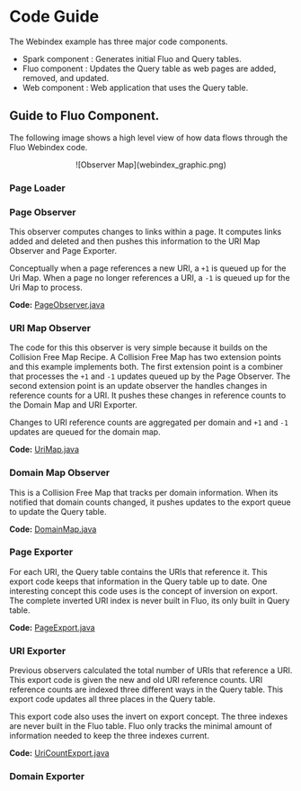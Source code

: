 
# Code Guide

The Webindex example has three major code components.

 * Spark component :  Generates initial Fluo and Query tables.
 * Fluo component :  Updates the Query table as web pages are added, removed, and updated.
 * Web component : Web application that uses the Query table. 

## Guide to Fluo Component.

The following image shows a high level view of how data flows through the Fluo Webindex code.   

<center>![Observer Map](webindex_graphic.png)</center>
<!--
The image was produced using Google Docs.  A link to the source is here.
https://docs.google.com/drawings/d/1vl26uXtScXn1ssj3WEb-qskuH-15OOmWul1B562oWDc/edit?usp=sharing
-->

### Page Loader
### Page Observer

This observer computes changes to links within a page.  It computes
links added and deleted and then pushes this information to the URI Map
Observer and Page Exporter.

Conceptually when a page references a new URI, a `+1` is queued up for the Uri
Map.  When a page no longer references a URI, a `-1` is queued up for the Uri
Map to process.

**Code:** [PageObserver.java][PageObserver]

### URI Map Observer

The code for this this observer is very simple because it builds on the
Collision Free Map Recipe.  A Collision Free Map has two extension points and
this example implements both.   The first extension point is a
combiner that processes the `+1` and `-1` updates queued up by the Page
Observer.   The second extension point is an update observer the handles
changes in reference counts for a URI.  It pushes these changes in reference
counts to the Domain Map and URI Exporter.

Changes to URI reference counts are aggregated per domain and `+1` and `-1`
updates are queued for the domain map.

**Code:** [UriMap.java][UriMap]

### Domain Map Observer

This is a Collision Free Map that tracks per domain information. When its
notified that domain counts changed, it pushes updates to the export queue to
update the Query table.

**Code:** [DomainMap.java][DomainMap]

### Page Exporter

For each URI, the Query table contains the URIs that reference it.  This export
code keeps that information in the Query table up to date.  One interesting
concept this code uses is the concept of inversion on export.  The
complete inverted URI index is never built in Fluo, its only built in Query
table.

**Code:** [PageExport.java][PageExport]

### URI Exporter

Previous observers calculated the total number of URIs that reference a URI.
This export code is given the new and old URI reference counts.  URI reference
counts are indexed three different ways in the Query table.  This export code
updates all three places in the Query table.

This export code also uses the invert on export concept.  The three indexes are
never built in the Fluo table.  Fluo only tracks the minimal amount of
information needed to keep the three indexes current.

**Code:** [UriCountExport.java][UriCountExport]

### Domain Exporter


[PageObserver]: ../modules/data/src/main/java/io/fluo/webindex/data/fluo/PageObserver.java
[UriMap]: ../modules/data/src/main/java/io/fluo/webindex/data/fluo/UriMap.java
[DomainMap]: ../modules/data/src/main/java/io/fluo/webindex/data/fluo/DomainMap.java
[UriCountExport]: ../modules/data/src/main/java/io/fluo/webindex/data/fluo/UriCountExport.java
[PageExport]: ../modules/data/src/main/java/io/fluo/webindex/data/fluo/PageExport.java


